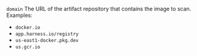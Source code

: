 `domain` The URL of the artifact repository that contains the image to scan. Examples: 
* `docker.io`
* `app.harness.io/registry`
* `us-east1-docker.pkg.dev`
* `us.gcr.io`
